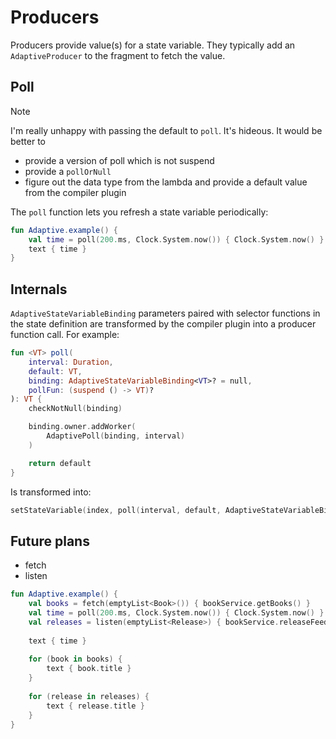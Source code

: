 # Producers

Producers provide value(s) for a state variable. They typically add an `AdaptiveProducer` to the fragment to
fetch the value.

## Poll

> [!NOTE]
>
> I'm really unhappy with passing the default to `poll`. It's hideous. It would be better to
> - provide a version of poll which is not suspend
> - provide a `pollOrNull`
> - figure out the data type from the lambda and provide a default value from the compiler plugin
>

The `poll` function lets you refresh a state variable periodically:

```kotlin
fun Adaptive.example() {
    val time = poll(200.ms, Clock.System.now()) { Clock.System.now() }
    text { time }
}
```

## Internals

`AdaptiveStateVariableBinding` parameters paired with selector functions in the state definition
are transformed by the compiler plugin into a producer function call. For example:

```kotlin
fun <VT> poll(
    interval: Duration,
    default: VT,
    binding: AdaptiveStateVariableBinding<VT>? = null,
    pollFun: (suspend () -> VT)?
): VT {
    checkNotNull(binding)

    binding.owner.addWorker(
        AdaptivePoll(binding, interval)
    )

    return default
}
```

Is transformed into:

```kotlin
setStateVariable(index, poll(interval, default, AdaptiveStateVariableBinding<VT>(...), null))
```

## Future plans

- fetch
- listen

```kotlin
fun Adaptive.example() {
    val books = fetch(emptyList<Book>()) { bookService.getBooks() }
    val time = poll(200.ms, Clock.System.now()) { Clock.System.now() }
    val releases = listen(emptyList<Release>) { bookService.releaseFeed() }
    
    text { time }
    
    for (book in books) {
        text { book.title }
    }
    
    for (release in releases) {
        text { release.title }
    }
}
```